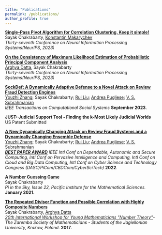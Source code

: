 ```yaml
---
title: "Publications"
permalink: /publications/
author_profile: true
---
```


<b>[Single-Pass Pivot Algorithm for Correlation Clustering. Keep it simple!](https://arxiv.org/pdf/2305.13560.pdf)</b><br>
Sayak Chakrabarty, [Konstantin Makarychev](https://konstantin.makarychev.net/)<br>
<i>Thirty-seventh Conference on Neural Information Processing Systems(NeurIPS, 2023)</i>

<b>[On the Consistency of Maximum Likelihood Estimation of Probabilistic Principal Component Analysis](https://arxiv.org/pdf/2311.05046.pdf)</b><br>
[Arghya Datta](https://www.linkedin.com/in/arghya-d-66a450195/), Sayak Chakrabarty<br>
<i>Thirty-seventh Conference on Neural Information Processing Systems(NeurIPS, 2023)</i>

<b>[SockDef: A Dynamically Adaptive Defense to a Novel Attack on Review Fraud Detection Engines](https://ieeexplore.ieee.org/abstract/document/10285721)</b><br>
[Youzhi Zhang](https://youzhi333.github.io/index.html); Sayak Chakrabarty; [Rui Liu](https://www.linkedin.com/in/rui-liu-70b16081); [Andrea Pugliese](https://sites.google.com/unical.it/andreapugliese); [V. S. Subrahmanian](https://vssubrah.github.io/)<br>
<i> IEEE Transactions on Computational Social Systems</i> <b>September 2023</b>.

<b>JUST: Judicial Support Tool - Finding the k-Most Likely Judicial Worlds</b><br>
US Patent Submitted<br>


<b>[A New Dynamically Changing Attack on Review Fraud Systems and a Dynamically Changing Ensemble Defense](https://ieeexplore.ieee.org/abstract/document/9927814)</b><br>
[Youzhi Zhang](https://youzhi333.github.io/index.html); Sayak Chakrabarty; [Rui Liu](https://www.linkedin.com/in/rui-liu-70b16081); [Andrea Pugliese](https://sites.google.com/unical.it/andreapugliese); [V. S. Subrahmanian](https://vssubrah.github.io/)<br>
<i><b>[BEST PAPER AWARD](https://drive.google.com/file/d/1CcPke3MNfNuAbr2ZxwhWI8w_0YWHitQF/view?usp=sharing)</b> IEEE Intl Conf on Dependable, Autonomic and Secure Computing, Intl Conf on Pervasive Intelligence and Computing, Intl Conf on Cloud and Big Data Computing, Intl Conf on Cyber Science and Technology Congress (DASC/PiCom/CBDCom/CyberSciTech)</i> <b>2022</b>.

<b>[A Number Guessing Game](https://media.pims.math.ca/pi_in_sky/pi22.pdf)</b><br>
Sayak Chakrabarty<br>
<i>Pi in the Sky, Issue 22, Pacific Institute for the Mathematical Sciences.</i> <b>January 2021</b>.

<b>[The Repeated Divisor Function and Possible Correlation with Highly Composite Numbers](https://www.researchgate.net/publication/316596873_The_Repeated_Divisor_Function_and_Possible_Correlation_with_Highly_Composite_Numbers)</b><br>
Sayak Chakrabarty, [Arghya Datta](https://www.linkedin.com/in/arghya-d-66a450195/)<br>
<i>[20th International Workshop for Young Mathematicians "Number Theory"](http://kmsuj.im.uj.edu.pl/workshop2017/index.php%3Faction=history.html)-The Zaremba Society of Mathematicians - Students of the Jagiellonian University, Krakow, Poland.</i> <b>2017</b>.
